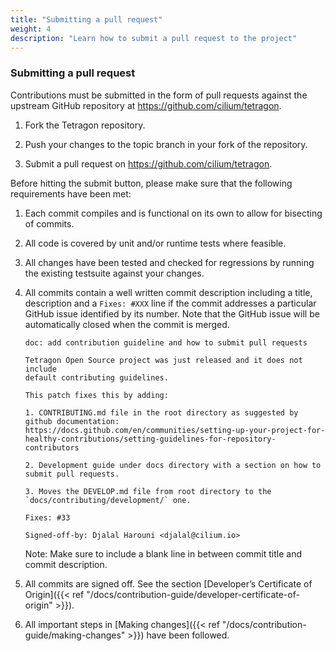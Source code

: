 ```yaml
---
title: "Submitting a pull request"
weight: 4
description: "Learn how to submit a pull request to the project"
---
```


### Submitting a pull request

Contributions must be submitted in the form of pull requests against the
upstream GitHub repository at https://github.com/cilium/tetragon.

1. Fork the Tetragon repository.

2. Push your changes to the topic branch in your fork of the repository.

3. Submit a pull request on https://github.com/cilium/tetragon.

Before hitting the submit button, please make sure that the following
requirements have been met:

1. Each commit compiles and is functional on its own to allow for bisecting of
   commits.

2. All code is covered by unit and/or runtime tests where feasible.

3. All changes have been tested and checked for regressions by running the
   existing testsuite against your changes.

4. All commits contain a well written commit description including a title,
   description and a `Fixes: #XXX` line if the commit addresses a particular
   GitHub issue identified by its number. Note that the GitHub issue will be
   automatically closed when the commit is merged.

   ```
   doc: add contribution guideline and how to submit pull requests

   Tetragon Open Source project was just released and it does not include
   default contributing guidelines.

   This patch fixes this by adding:

   1. CONTRIBUTING.md file in the root directory as suggested by github documentation: https://docs.github.com/en/communities/setting-up-your-project-for-healthy-contributions/setting-guidelines-for-repository-contributors

   2. Development guide under docs directory with a section on how to submit pull requests.

   3. Moves the DEVELOP.md file from root directory to the `docs/contributing/development/` one.

   Fixes: #33

   Signed-off-by: Djalal Harouni <djalal@cilium.io>
   ```

   Note: Make sure to include a blank line in between commit title and commit description.

5. All commits are signed off. See the section [Developer’s Certificate of
   Origin]({{< ref "/docs/contribution-guide/developer-certificate-of-origin" >}}).

6. All important steps in [Making changes]({{< ref "/docs/contribution-guide/making-changes" >}}) have been followed.

